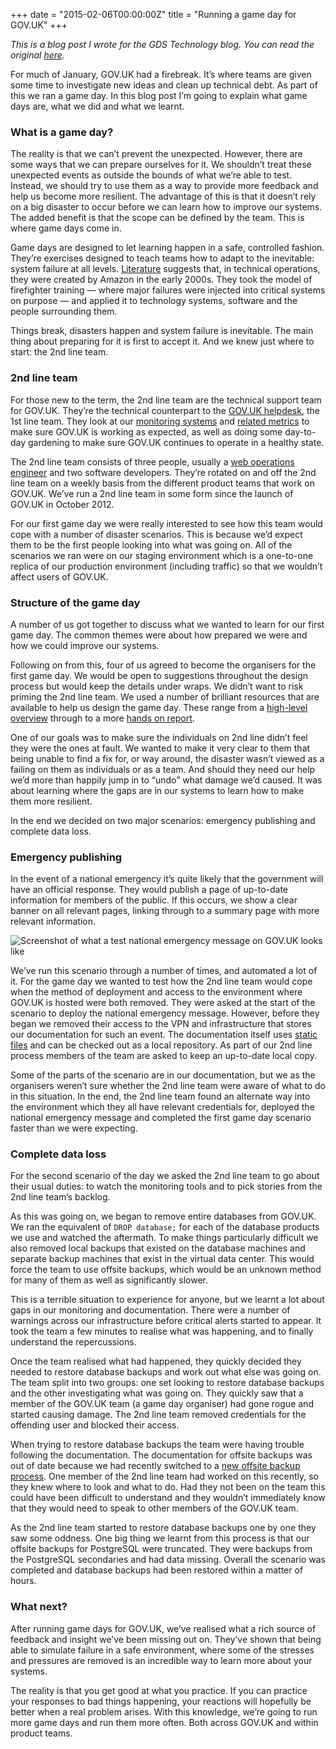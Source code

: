 +++
date = "2015-02-06T00:00:00Z"
title = "Running a game day for GOV.UK"
+++

_This is a blog post I wrote for the GDS Technology blog. You can read
the original
[here](https://gdstechnology.blog.gov.uk/2015/02/06/running-a-game-day-for-gov-uk/)._

For much of January, GOV.UK had a firebreak. It’s where teams are
given some time to investigate new ideas and clean up technical
debt. As part of this we ran a game day. In this blog post I’m going
to explain what game days are, what we did and what we learnt.

### What is a game day?

The reality is that we can’t prevent the unexpected. However, there
are some ways that we can prepare ourselves for it. We shouldn’t treat
these unexpected events as outside the bounds of what we’re able to
test. Instead, we should try to use them as a way to provide more
feedback and help us become more resilient. The advantage of this is
that it doesn’t rely on a big disaster to occur before we can learn
how to improve our systems. The added benefit is that the scope can be
defined by the team. This is where game days come in.

Game days are designed to let learning happen in a safe, controlled
fashion. They’re exercises designed to teach teams how to adapt to the
inevitable: system failure at all
levels. [Literature](http://queue.acm.org/detail.cfm?id=2371297)
suggests that, in technical operations, they were created by Amazon in
the early 2000s. They took the model of firefighter training — where
major failures were injected into critical systems on purpose — and
applied it to technology systems, software and the people surrounding
them.

Things break, disasters happen and system failure is inevitable. The
main thing about preparing for it is first to accept it. And we knew
just where to start: the 2nd line team.

### 2nd line team

For those new to the term, the 2nd line team are the technical support
team for GOV.UK. They’re the technical counterpart to the
[GOV.UK helpdesk](https://www.youtube.com/watch?v=JqaAvbHY3ug), the
1st line team. They look at our
[monitoring systems](https://www.icinga.org/) and
[related metrics](http://graphite.wikidot.com/) to make sure GOV.UK is
working as expected, as well as doing some day-to-day gardening to
make sure GOV.UK continues to operate in a healthy state.

The 2nd line team consists of three people, usually a
[web operations engineer](https://www.gov.uk/service-manual/the-team/web-operations)
and two software developers. They’re rotated on and off the 2nd line
team on a weekly basis from the different product teams that work on
GOV.UK. We’ve run a 2nd line team in some form since the launch of
GOV.UK in October 2012.

For our first game day we were really interested to see how this team
would cope with a number of disaster scenarios. This is because we’d
expect them to be the first people looking into what was going on. All
of the scenarios we ran were on our staging environment which is a
one-to-one replica of our production environment (including traffic)
so that we wouldn’t affect users of GOV.UK.

### Structure of the game day

A number of us got together to discuss what we wanted to learn for our
first game day. The common themes were about how prepared we were and
how we could improve our systems.

Following on from this, four of us agreed to become the organisers for
the first game day. We would be open to suggestions throughout the
design process but would keep the details under wraps. We didn’t want
to risk priming the 2nd line team. We used a number of brilliant
resources that are available to help us design the game day. These
range from a
[high-level overview](http://queue.acm.org/detail.cfm?id=2371516)
through to a more
[hands on report](https://stripe.com/blog/game-day-exercises-at-stripe).

One of our goals was to make sure the individuals on 2nd line didn’t
feel they were the ones at fault. We wanted to make it very clear to
them that being unable to find a fix for, or way around, the disaster
wasn’t viewed as a failing on them as individuals or as a team. And
should they need our help we’d more than happily jump in to “undo”
what damage we’d caused. It was about learning where the gaps are in
our systems to learn how to make them more resilient.

In the end we decided on two major scenarios: emergency publishing and
complete data loss.

### Emergency publishing

In the event of a national emergency it’s quite likely that the
government will have an official response. They would publish a page
of up-to-date information for members of the public. If this occurs,
we show a clear banner on all relevant pages, linking through to a
summary page with more relevant information.

![Screenshot of what a test national emergency message on GOV.UK looks like](https://gdstechnology.blog.gov.uk/wp-content/uploads/sites/31/2015/02/test-national-emergency1-1024x699.png)

We’ve run this scenario through a number of times, and automated a lot
of it. For the game day we wanted to test how the 2nd line team would
cope when the method of deployment and access to the environment where
GOV.UK is hosted were both removed. They were asked at the start of
the scenario to deploy the national emergency message. However, before
they began we removed their access to the VPN and infrastructure that
stores our documentation for such an event. The documentation itself
uses [static files](http://sphinx-doc.org/) and can be checked out as
a local repository. As part of our 2nd line process members of the
team are asked to keep an up-to-date local copy.

Some of the parts of the scenario are in our documentation, but we as
the organisers weren’t sure whether the 2nd line team were aware of
what to do in this situation. In the end, the 2nd line team found an
alternate way into the environment which they all have relevant
credentials for, deployed the national emergency message and completed
the first game day scenario faster than we were expecting.

### Complete data loss

For the second scenario of the day we asked the 2nd line team to go
about their usual duties: to watch the monitoring tools and to pick
stories from the 2nd line team’s backlog.

As this was going on, we began to remove entire databases from
GOV.UK. We ran the equivalent of `DROP database;` for each of the
database products we use and watched the aftermath. To make things
particularly difficult we also removed local backups that existed on
the database machines and separate backup machines that exist in the
virtual data center. This would force the team to use offsite backups,
which would be an unknown method for many of them as well as
significantly slower.

This is a terrible situation to experience for anyone, but we learnt a
lot about gaps in our monitoring and documentation. There were a
number of warnings across our infrastructure before critical alerts
started to appear. It took the team a few minutes to realise what was
happening, and to finally understand the repercussions.

Once the team realised what had happened, they quickly decided they
needed to restore database backups and work out what else was going
on. The team split into two groups: one set looking to restore
database backups and the other investigating what was going on. They
quickly saw that a member of the GOV.UK team (a game day organiser)
had gone rogue and started causing damage. The 2nd line team removed
credentials for the offending user and blocked their access.

When trying to restore database backups the team were having trouble
following the documentation. The documentation for offsite backups was
out of date because we had recently switched to a
[new offsite backup process](http://duplicity.nongnu.org/). One member
of the 2nd line team had worked on this recently, so they knew where
to look and what to do. Had they not been on the team this could have
been difficult to understand and they wouldn’t immediately know that
they would need to speak to other members of the GOV.UK team.

As the 2nd line team started to restore database backups one by one
they saw some oddness. One big thing we learnt from this process is
that our offsite backups for PostgreSQL were truncated. They were
backups from the PostgreSQL secondaries and had data missing. Overall
the scenario was completed and database backups had been restored
within a matter of hours.

### What next?

After running game days for GOV.UK, we’ve realised what a rich source
of feedback and insight we’ve been missing out on. They’ve shown that
being able to simulate failure in a safe environment, where some of
the stresses and pressures are removed is an incredible way to learn
more about your systems.

The reality is that you get good at what you practice. If you can
practice your responses to bad things happening, your reactions will
hopefully be better when a real problem arises. With this knowledge,
we’re going to run more game days and run them more often. Both across
GOV.UK and within product teams.

